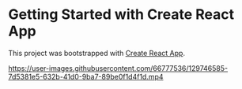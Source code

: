 # Getting Started with Create React App

This project was bootstrapped with [Create React App](https://github.com/facebook/create-react-app).


https://user-images.githubusercontent.com/66777536/129746585-7d5381e5-632b-41d0-9ba7-89be0f1d4f1d.mp4



